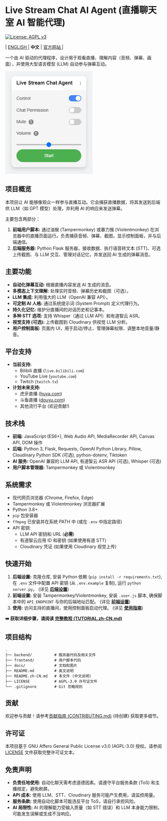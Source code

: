 # Live Stream Chat AI Agent (直播聊天室 AI 智能代理)

[![License: AGPL v3](https://img.shields.io/badge/License-AGPL_v3-blue.svg)](./LICENSE)

| [ ENGLISH ](README.md) | **中文** | [ 官方网站 ](https://lsca.enou.org/) |

一个由 AI 驱动的代理程序，设计用于观看直播、理解内容（音频、弹幕、画面），并使用大型语言模型 (LLM) 自动参与弹幕互动。

![控制面板](docs/panel_example.png)

## 项目概览

本项目让 AI 能够像观众一样参与直播互动。它会捕获直播数据，将其发送到后端供 LLM（如 GPT 模型）处理，并利用 AI 的响应来发送弹幕。

主要包含两部分：

1.  **前端用户脚本:** 通过油猴 (Tampermonkey) 或暴力猴 (Violentmonkey) 在浏览器中的直播页面运行。负责捕获音频、弹幕、截图，显示控制面板，并与后端通信。
2.  **后端服务器:** Python Flask 服务器，接收数据、执行语音转文本 (STT)、可选上传截图、与 LLM 交互、管理对话记忆，并发送回 AI 生成的弹幕消息。

## 主要功能

*   **自动化弹幕互动:** 根据直播内容发送 AI 生成的消息。
*   **多模态上下文理解:** 处理实时音频、弹幕历史和截图（可选）。
*   **LLM 集成:** 利用强大的 LLM（OpenAI 兼容 API）。
*   **可定制 AI 人格:** 通过系统提示词 (System Prompt) 定义代理行为。
*   **持久化记忆:** 维护分直播间的对话历史和记事本。
*   **多种 STT 选项:** 支持 Whisper（通过 LLM API）和有道智云 ASR。
*   **视觉支持 (可选):** 上传截图到 Cloudinary 供视觉 LLM 分析。
*   **用户控制面板:** 页面内 UI，用于启动/停止、管理弹幕权限、调整本地音量/静音。

## 平台支持

*   **当前支持:**
    *   Bilibili 直播 (`live.bilibili.com`)
    *   YouTube Live (`youtube.com`)
    *   Twitch (`twitch.tv`)
*   **计划未来支持:**
    *   虎牙直播 ([huya.com](https://www.huya.com/))
    *   斗鱼直播 ([douyu.com](https://douyu.com/))
    *   其他流行平台 (欢迎贡献!)

## 技术栈

*   **前端:** JavaScript (ES6+), Web Audio API, MediaRecorder API, Canvas API, DOM 操作
*   **后端:** Python 3, Flask, Requests, OpenAI Python Library, Pillow, Cloudinary Python SDK (可选), python-dotenv, Tiktoken
*   **AI 服务:** OpenAI 兼容的 LLM API, 有道智云 ASR API (可选), Whisper (可选)
*   **用户脚本管理器:** Tampermonkey 或 Violentmonkey

## 系统需求

*   现代网页浏览器 (Chrome, Firefox, Edge)
*   Tampermonkey 或 Violentmonkey 浏览器扩展
*   Python 3.8+
*   `pip` 包安装器
*   `ffmpeg` 已安装并在系统 PATH 中 (或在 `.env` 中指定路径)
*   API 密钥:
    *   LLM API 密钥和 URL (**必需**)
    *   有道智云应用 ID 和密钥 (如果使用有道 STT)
    *   Cloudinary 凭证 (如果使用 Cloudinary 视觉上传)

## 快速开始

1.  **后端设置:** 克隆仓库, 安装 Python 依赖 (`pip install -r requirements.txt`), 在 `.env` 文件中配置 API 密钥 (从 `.env.example` 复制), 运行 `python server.py`。 (详见 [**后端设置**](docs/TUTORIAL.zh-CN.md#后端服务器设置))
2.  **前端设置:** 安装 Tampermonkey/Violentmonkey, 安装 `.user.js` 脚本, 确保脚本中的 `API_ENDPOINT` 与你的后端地址匹配。 (详见 [**前端设置**](docs/TUTORIAL.zh-CN.md#前端用户脚本设置))
3.  **使用:** 访问支持的直播间，使用控制面板启动代理。 (详见 [**使用指南**](docs/TUTORIAL.zh-CN.md#使用方法))

**➡️ 获取详细步骤，请阅读 [完整教程 (TUTORIAL.zh-CN.md)](docs/TUTORIAL.zh-CN.md)**

## 项目结构
```
.
├── backend/          # 服务器代码及相关文件
├── frontend/         # 用户脚本代码
├── docs/             # 文档和图片
├── README.md         # 英文说明
├── README.zh-CN.md   # 本文件 (中文说明)
├── LICENSE           # AGPL-3.0 许可证文件
└── .gitignore        # Git 忽略规则
```

## 贡献

欢迎参与贡献！请参考[贡献指南 (CONTRIBUTING.md)](CONTRIBUTING.md) (待创建) 获取更多细节。

## 许可证

本项目基于 GNU Affero General Public License v3.0 (AGPL-3.0) 授权。请参阅 [LICENSE](./LICENSE) 文件获取完整许可证文本。

## 免责声明

*   **负责任地使用:** 自动化聊天需考虑道德因素。请遵守平台服务条款 (ToS) 和主播规定，避免刷屏。
*   **API 成本:** 使用 LLM、STT、Cloudinary 服务可能产生费用，请监控用量。
*   **服务条款:** 使用自动化脚本可能违反平台 ToS，请自行承担风险。
*   **AI 局限性:** AI 的理解能力受输入质量（如 STT 错误）和 LLM 本身能力限制，可能发生误解或生成不当响应。
